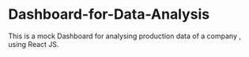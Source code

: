 # Dashboard-for-Data-Analysis
This is a mock Dashboard for analysing production data of a company , using React JS.
